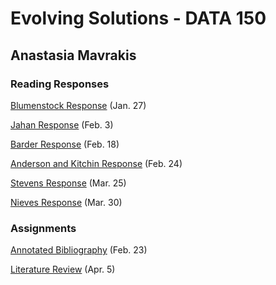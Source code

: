 # Evolving Solutions - DATA 150

## Anastasia Mavrakis

### Reading Responses

[Blumenstock Response](https://anastasiamavrakis.github.io/Workshop/blumenstock) (Jan. 27)

[Jahan Response](https://anastasiamavrakis.github.io/Workshop/jahan) (Feb. 3)

[Barder Response](https://anastasiamavrakis.github.io/Workshop/barder) (Feb. 18)

[Anderson and Kitchin Response](https://anastasiamavrakis.github.io/Workshop/andersonkitchin) (Feb. 24)

[Stevens Response](https://anastasiamavrakis.github.io/Workshop/stevens) (Mar. 25)

[Nieves Response](https://anastasiamavrakis.github.io/Workshop/nieves) (Mar. 30)

### Assignments

[Annotated Bibliography](https://anastasiamavrakis.github.io/Workshop/annotated_bibliography) (Feb. 23)

[Literature Review](https://anastasiamavrakis.github.io/Workshop/literature_review,md) (Apr. 5) 
